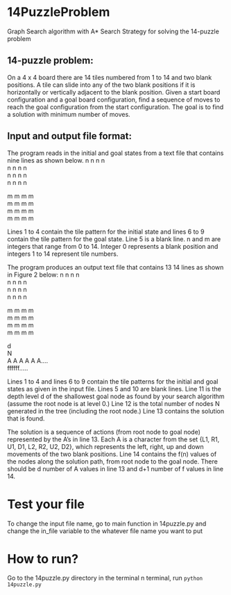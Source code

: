 # 14PuzzleProblem
Graph Search algorithm with A* Search Strategy for solving the 14-puzzle problem


## 14-puzzle problem: 
On a 4 x 4 board there are 14 tiles numbered from 1 to 14 and two blank positions. A tile can slide into any of the two blank positions if it is horizontally or vertically adjacent to the blank position. Given a start board configuration and a goal board configuration, find a sequence of moves to reach the goal configuration from the start configuration. The goal is to find a solution with minimum number of moves.

## Input and output file format: 
The program reads in the initial and goal states from a text file that contains nine lines as shown below.
n n n n  
n n n n  
n n n n  
n n n n  
  
m m m m  
m m m m  
m m m m  
m m m m  

Lines 1 to 4 contain the tile pattern for the initial state and lines 6 to 9 contain the tile pattern for the goal state. Line 5 is a blank line. n and m are integers that range from 0 to 14. Integer 0 represents a blank position and integers 1 to 14 represent tile numbers. 

The program produces an output text file that contains 13 14 lines as shown in Figure 2 below:
n n n n  
n n n n  
n n n n  
n n n n  
  
m m m m  
m m m m  
m m m m  
m m m m  
  
d  
N  
A A A A A A....  
ffffff.....  


Lines 1 to 4 and lines 6 to 9 contain the tile patterns for the initial and goal states as given in the input file. Lines 5 and 10 are blank lines. Line 11 is the depth level d of the shallowest goal node as found by your search algorithm (assume the root node is at level 0.) Line 12 is the total number of nodes N generated in the tree (including the root node.) Line 13 contains the solution that is found. 

The solution is a sequence of actions (from root node to goal node) represented by the A’s in line 13. Each A is a character from the set {L1, R1, U1, D1, L2, R2, U2, D2}, which represents the left, right, up and down movements of the two blank positions. Line 14 contains the f(n) values of the nodes along the solution path, from root node to the goal node. There should be d number of A values in line 13 and d+1 number of f values in line 14.

# Test your file
To change the input file name, go to main function in 14puzzle.py and change the in_file variable to the whatever file name you want to put

# How to run?
Go to the 14puzzle.py directory in the terminal
n terminal, run `python 14puzzle.py`
